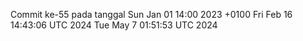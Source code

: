 Commit ke-55 pada tanggal Sun Jan 01 14:00 2023 +0100
Fri Feb 16 14:43:06 UTC 2024
Tue May  7 01:51:53 UTC 2024
